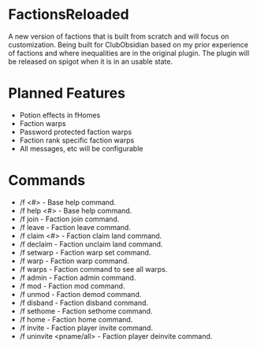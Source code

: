 # FactionsReloaded
A new version of factions that is built from scratch and will focus on customization.
Being built for ClubObsidian based on my prior experience of factions and where inequalities are in the original plugin.
The plugin will be released on spigot when it is in an usable state.

# Planned Features
- Potion effects in fHomes
- Faction warps
- Password protected faction warps
- Faction rank specific faction warps
- All messages, etc will be configurable

# Commands
- /f <#> - Base help command.
- /f help <#> - Base help command.
- /f join <faction> - Faction join command.
- /f leave - Faction leave command.
- /f claim <#> - Faction claim land command.
- /f declaim <all> - Faction unclaim land command.
- /f setwarp <warp name> <password> - Faction warp set command.
- /f warp <warp name> <password> - Faction warp command.
- /f warps - Faction command to see all warps.
- /f admin <pname> - Faction admin command.
- /f mod <pname> - Faction mod command.
- /f unmod <pname> - Faction demod command.
- /f disband <faction name> - Faction disband command.
- /f sethome - Faction sethome command.
- /f home - Faction home command.
- /f invite <pname> - Faction player invite command.
- /f uninvite <pname/all> - Faction player deinvite command.
